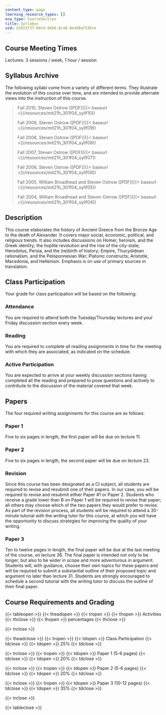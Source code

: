 ```yaml
---
content_type: page
learning_resource_types: []
ocw_type: CourseSection
title: Syllabus
uid: d1813f37-b0cd-9eb6-8ca8-8ea98af53bce
---
```


Course Meeting Times
--------------------

Lectures: 3 sessions / week, 1 hour / session

Syllabus Archive
----------------

The following syllabi come from a variety of different terms. They illustrate the evolution of this course over time, and are intended to provide alternate views into the instruction of this course.

> Fall 2010, Steven Ostrow ([PDF]({{< baseurl >}}/resources/mit21h_301f04_syllf10))
> 
> Fall 2009, Steven Ostrow ([PDF]({{< baseurl >}}/resources/mit21h_301f04_syllf09))
> 
> Fall 2008, Steven Ostrow ([PDF]({{< baseurl >}}/resources/mit21h_301f04_syllf08))
> 
> Fall 2007, Steven Ostrow ([PDF]({{< baseurl >}}/resources/mit21h_301f04_syllf07))
> 
> Fall 2006, Steven Ostrow ([PDF]({{< baseurl >}}/resources/mit21h_301f04_syllf06))
> 
> Fall 2005, William Broadhead and Steven Ostrow ([PDF]({{< baseurl >}}/resources/mit21h_301f04_syllf05))
> 
> Fall 2004, William Broadhead and Steven Ostrow ([PDF]({{< baseurl >}}/resources/mit21h_301f04_syllf04))

Description
-----------

This course elaborates the history of Ancient Greece from the Bronze Age to the death of Alexander. It covers major social, economic, political, and religious trends. It also includes discussions on Homer, heroism, and the Greek identity; the hoplite revolution and the rise of the city-state; Herodotus, Persia, and the (re)birth of history; Empire, Thucydidean rationalism, and the Peloponnesian War; Platonic constructs; Aristotle, Macedonia, and Hellenism. Emphasis is on use of primary sources in translation.

Class Participation
-------------------

Your grade for class participation will be based on the following:

### Attendance

You are required to attend both the Tuesday/Thursday lectures and your Friday discussion section every week.

### Reading

You are required to complete all reading assignments in time for the meeting with which they are associated, as indicated on the schedule.

### Active Participation

You are expected to arrive at your weekly discussion sections having completed all the reading and prepared to pose questions and actively to contribute to the discussion of the material covered that week.

Papers
------

The four required writing assignments for this course are as follows:

### Paper 1

Five to six pages in length, the first paper will be due on lecture 11.

### Paper 2

Five to six pages in length, the second paper will be due on lecture 23.

### Revision

Since this course has been designated as a CI subject, all students are required to revise and resubmit one of their papers. In our case, you will be required to revise and resubmit either Paper #1 or Paper 2. Students who receive a grade lower than B on Paper 1 will be required to revise that paper; all others may choose which of the two papers they would prefer to revise. As part of the revision process, all students will be required to attend a 30-minute tutorial with the writing tutor for this course, at which you will have the opportunity to discuss strategies for improving the quality of your writing.

### Paper 3

Ten to twelve pages in length, the final paper will be due at the last meeting of the course, on lecture 36. The final paper is intended not only to be longer, but also to be wider in scope and more adventurous in argument. Students will, with guidance, choose their own topics for these papers and will be required to submit a substantial outline of their proposed topic and argument no later than lecture 31. Students are strongly encouraged to schedule a second tutorial with the writing tutor to discuss the outline of their final paper.

Course Requirements and Grading
-------------------------------

{{< tableopen >}}
{{< theadopen >}}
{{< tropen >}}
{{< thopen >}}
Activities
{{< thclose >}}
{{< thopen >}}
percentages
{{< thclose >}}

{{< trclose >}}

{{< theadclose >}}
{{< tropen >}}
{{< tdopen >}}
Class Participation
{{< tdclose >}}
{{< tdopen >}}
25%
{{< tdclose >}}

{{< trclose >}}
{{< tropen >}}
{{< tdopen >}}
Paper 1 (5-6 pages)
{{< tdclose >}}
{{< tdopen >}}
20%
{{< tdclose >}}

{{< trclose >}}
{{< tropen >}}
{{< tdopen >}}
Paper 2 (5-6 pages)
{{< tdclose >}}
{{< tdopen >}}
20%
{{< tdclose >}}

{{< trclose >}}
{{< tropen >}}
{{< tdopen >}}
Paper 3 (10-12 pages)
{{< tdclose >}}
{{< tdopen >}}
35%
{{< tdclose >}}

{{< trclose >}}

{{< tableclose >}}